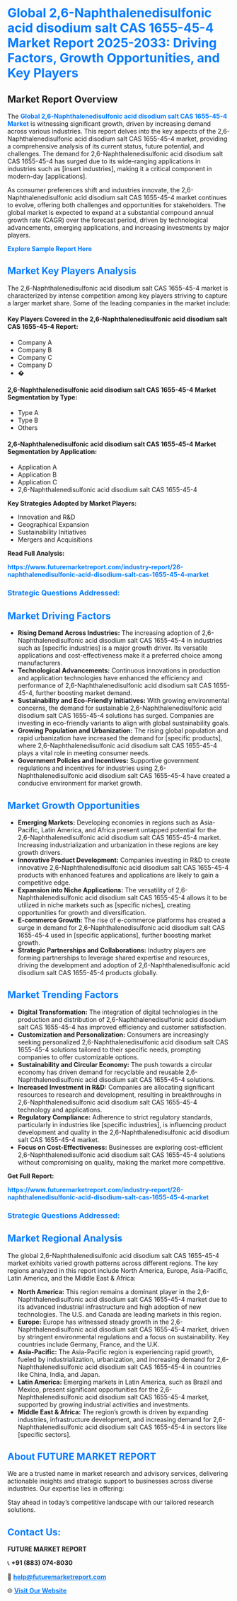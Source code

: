 <h1 style="color: #007BFF;">Global 2,6-Naphthalenedisulfonic acid disodium salt CAS 1655-45-4 Market Report 2025-2033: Driving Factors, Growth Opportunities, and Key Players</h1>

<section id="overview">
<h2>Market Report Overview</h2>
<p>The <a href="https://www.futuremarketreport.com/industry-report/26-naphthalenedisulfonic-acid-disodium-salt-cas-1655-45-4-market" style="color: #007BFF; text-decoration: none;"><strong>Global 2,6-Naphthalenedisulfonic acid disodium salt CAS 1655-45-4 Market</strong></a> is witnessing significant growth, driven by increasing demand across various industries. This report delves into the key aspects of the 2,6-Naphthalenedisulfonic acid disodium salt CAS 1655-45-4 market, providing a comprehensive analysis of its current status, future potential, and challenges. The demand for 2,6-Naphthalenedisulfonic acid disodium salt CAS 1655-45-4 has surged due to its wide-ranging applications in industries such as [insert industries], making it a critical component in modern-day [applications].</p>
<p>As consumer preferences shift and industries innovate, the 2,6-Naphthalenedisulfonic acid disodium salt CAS 1655-45-4 market continues to evolve, offering both challenges and opportunities for stakeholders. The global market is expected to expand at a substantial compound annual growth rate (CAGR) over the forecast period, driven by technological advancements, emerging applications, and increasing investments by major players.</p>
</section>

<section id="overview">
<p><a href="https://www.futuremarketreport.com/request-sample/reportId=111309" style="color: #007BFF; text-decoration: none;"><strong>Explore Sample Report Here</strong></a></p>
</section>

<section id="key-players">
<h2 style="color: #007BFF;">Market Key Players Analysis</h2>
<p>The 2,6-Naphthalenedisulfonic acid disodium salt CAS 1655-45-4 market is characterized by intense competition among key players striving to capture a larger market share. Some of the leading companies in the market include:</p>
<h4>Key Players Covered in the 2,6-Naphthalenedisulfonic acid disodium salt CAS 1655-45-4 Report:</h4>
<ul><li>Company A</li><li>Company B</li><li>Company C</li><li>Company D</li><li>�</li></ul>
<h4>2,6-Naphthalenedisulfonic acid disodium salt CAS 1655-45-4 Market Segmentation by Type:</h4>
<ul><li>Type A</li><li>Type B</li><li>Others</li></ul>

<h4>2,6-Naphthalenedisulfonic acid disodium salt CAS 1655-45-4 Market Segmentation by Application:</h4>
<ul><li>Application A</li><li>Application B</li><li>Application C</li><li>2,6-Naphthalenedisulfonic acid disodium salt CAS 1655-45-4</li></ul>
<p><strong>Key Strategies Adopted by Market Players:</strong></p>
<ul>
<li>Innovation and R&D</li>
<li>Geographical Expansion</li>
<li>Sustainability Initiatives</li>
<li>Mergers and Acquisitions</li>
</ul>
</section>

<section>
<p><strong>Read Full Analysis: </strong></p><a href="https://www.futuremarketreport.com/industry-report/26-naphthalenedisulfonic-acid-disodium-salt-cas-1655-45-4-market" style="color: #007BFF; text-decoration: none;"><strong>https://www.futuremarketreport.com/industry-report/26-naphthalenedisulfonic-acid-disodium-salt-cas-1655-45-4-market</strong></a>
<h3 style="color: #007BFF;">Strategic Questions Addressed:</h3>
</section>

<section id="driving-factors">
<h2 style="color: #007BFF;">Market Driving Factors</h2>
<ul>
<li><strong>Rising Demand Across Industries:</strong> The increasing adoption of 2,6-Naphthalenedisulfonic acid disodium salt CAS 1655-45-4 in industries such as [specific industries] is a major growth driver. Its versatile applications and cost-effectiveness make it a preferred choice among manufacturers.</li>
<li><strong>Technological Advancements:</strong> Continuous innovations in production and application technologies have enhanced the efficiency and performance of 2,6-Naphthalenedisulfonic acid disodium salt CAS 1655-45-4, further boosting market demand.</li>
<li><strong>Sustainability and Eco-Friendly Initiatives:</strong> With growing environmental concerns, the demand for sustainable 2,6-Naphthalenedisulfonic acid disodium salt CAS 1655-45-4 solutions has surged. Companies are investing in eco-friendly variants to align with global sustainability goals.</li>
<li><strong>Growing Population and Urbanization:</strong> The rising global population and rapid urbanization have increased the demand for [specific products], where 2,6-Naphthalenedisulfonic acid disodium salt CAS 1655-45-4 plays a vital role in meeting consumer needs.</li>
<li><strong>Government Policies and Incentives:</strong> Supportive government regulations and incentives for industries using 2,6-Naphthalenedisulfonic acid disodium salt CAS 1655-45-4 have created a conducive environment for market growth.</li>
</ul>
</section>

<section id="growth-opportunities">
<h2 style="color: #007BFF;">Market Growth Opportunities</h2>
<ul>
<li><strong>Emerging Markets:</strong> Developing economies in regions such as Asia-Pacific, Latin America, and Africa present untapped potential for the 2,6-Naphthalenedisulfonic acid disodium salt CAS 1655-45-4 market. Increasing industrialization and urbanization in these regions are key growth drivers.</li>
<li><strong>Innovative Product Development:</strong> Companies investing in R&D to create innovative 2,6-Naphthalenedisulfonic acid disodium salt CAS 1655-45-4 products with enhanced features and applications are likely to gain a competitive edge.</li>
<li><strong>Expansion into Niche Applications:</strong> The versatility of 2,6-Naphthalenedisulfonic acid disodium salt CAS 1655-45-4 allows it to be utilized in niche markets such as [specific niches], creating opportunities for growth and diversification.</li>
<li><strong>E-commerce Growth:</strong> The rise of e-commerce platforms has created a surge in demand for 2,6-Naphthalenedisulfonic acid disodium salt CAS 1655-45-4 used in [specific applications], further boosting market growth.</li>
<li><strong>Strategic Partnerships and Collaborations:</strong> Industry players are forming partnerships to leverage shared expertise and resources, driving the development and adoption of 2,6-Naphthalenedisulfonic acid disodium salt CAS 1655-45-4 products globally.</li>
</ul>
</section>

<section id="trending-factors">
<h2 style="color: #007BFF;">Market Trending Factors</h2>
<ul>
<li><strong>Digital Transformation:</strong> The integration of digital technologies in the production and distribution of 2,6-Naphthalenedisulfonic acid disodium salt CAS 1655-45-4 has improved efficiency and customer satisfaction.</li>
<li><strong>Customization and Personalization:</strong> Consumers are increasingly seeking personalized 2,6-Naphthalenedisulfonic acid disodium salt CAS 1655-45-4 solutions tailored to their specific needs, prompting companies to offer customizable options.</li>
<li><strong>Sustainability and Circular Economy:</strong> The push towards a circular economy has driven demand for recyclable and reusable 2,6-Naphthalenedisulfonic acid disodium salt CAS 1655-45-4 solutions.</li>
<li><strong>Increased Investment in R&D:</strong> Companies are allocating significant resources to research and development, resulting in breakthroughs in 2,6-Naphthalenedisulfonic acid disodium salt CAS 1655-45-4 technology and applications.</li>
<li><strong>Regulatory Compliance:</strong> Adherence to strict regulatory standards, particularly in industries like [specific industries], is influencing product development and quality in the 2,6-Naphthalenedisulfonic acid disodium salt CAS 1655-45-4 market.</li>
<li><strong>Focus on Cost-Effectiveness:</strong> Businesses are exploring cost-efficient 2,6-Naphthalenedisulfonic acid disodium salt CAS 1655-45-4 solutions without compromising on quality, making the market more competitive.</li>
</ul>
</section>

<section>
<p><strong>Get Full Report: </strong></p><a href="https://www.futuremarketreport.com/industry-report/26-naphthalenedisulfonic-acid-disodium-salt-cas-1655-45-4-market" style="color: #007BFF; text-decoration: none;"><strong>https://www.futuremarketreport.com/industry-report/26-naphthalenedisulfonic-acid-disodium-salt-cas-1655-45-4-market</strong></a>
<h3 style="color: #007BFF;">Strategic Questions Addressed:</h3>
</section>


<section id="regional-analysis">
<h2 style="color: #007BFF;">Market Regional Analysis</h2>
<p>The global 2,6-Naphthalenedisulfonic acid disodium salt CAS 1655-45-4 market exhibits varied growth patterns across different regions. The key regions analyzed in this report include North America, Europe, Asia-Pacific, Latin America, and the Middle East & Africa:</p>
<ul>
<li><strong>North America:</strong> This region remains a dominant player in the 2,6-Naphthalenedisulfonic acid disodium salt CAS 1655-45-4 market due to its advanced industrial infrastructure and high adoption of new technologies. The U.S. and Canada are leading markets in this region.</li>
<li><strong>Europe:</strong> Europe has witnessed steady growth in the 2,6-Naphthalenedisulfonic acid disodium salt CAS 1655-45-4 market, driven by stringent environmental regulations and a focus on sustainability. Key countries include Germany, France, and the U.K.</li>
<li><strong>Asia-Pacific:</strong> The Asia-Pacific region is experiencing rapid growth, fueled by industrialization, urbanization, and increasing demand for 2,6-Naphthalenedisulfonic acid disodium salt CAS 1655-45-4 in countries like China, India, and Japan.</li>
<li><strong>Latin America:</strong> Emerging markets in Latin America, such as Brazil and Mexico, present significant opportunities for the 2,6-Naphthalenedisulfonic acid disodium salt CAS 1655-45-4 market, supported by growing industrial activities and investments.</li>
<li><strong>Middle East & Africa:</strong> The region’s growth is driven by expanding industries, infrastructure development, and increasing demand for 2,6-Naphthalenedisulfonic acid disodium salt CAS 1655-45-4 in sectors like [specific sectors].</li>
</ul>
</section>

<footer>
<h2 style="color: #007BFF;">About FUTURE MARKET REPORT</h2>
<p>We are a trusted name in market research and advisory services, delivering actionable insights and strategic support to businesses across diverse industries. Our expertise lies in offering:</p>

<p>Stay ahead in today’s competitive landscape with our tailored research solutions.</p>

<h2 style="color: #007BFF;">Contact Us:</h2>
<p><strong>FUTURE MARKET REPORT</strong></p>
<p>📞 <strong>+91 (883) 074-8030</strong></p>
<p>📧 <strong><a href="mailto:help@futuremarketreport.com" style="color: #007BFF;">help@futuremarketreport.com</a></strong></p>
<p>🌐 <strong><a href="https://www.futuremarketreport.com/" style="color: #007BFF;">Visit Our Website</a></strong></p>
</footer>